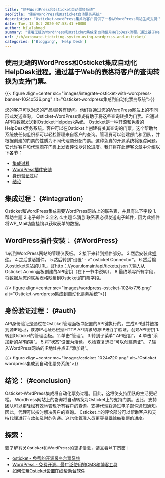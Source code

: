 ```yaml
---
title: "使用WordPress和Osticket自动票务系统" 
seoTitle: "使用WordPress和Osticket自动票务系统" 
description: "Osticket-wordPress集成为客户提供了一种从WordPress网站生成支持门票并从Osticket仪表板进行管理的方法。" 
date: Tue, 13 Oct 2020 07:58:41 +0000
author: bilalahmed
summary: "使用无缝的WordPress和Osticket集成来自动使用HelpDesk流程。通过基于Web的表格将客户的查询转换为支持门票。" 
url: /zh/automate-ticketing-system-using-wordpress-and-osticket/
categories: ['Blogging', 'Help Desk']
---
```


## 使用无缝的WordPress和Osticket集成自动化HelpDesk进程。通过基于Web的表格将客户的查询转换为支持门票。

{{< figure align=center src="images/integrate-osticket-with-wordpress-banner-1024x536.png" alt="Osticket-wordpress集成到自动化票务系统">}}

您的客户可以对您的产品/服务有疑问。他们将通过您的WordPress网站上的不同形式发送查询。 Osticket-WordPress集成有助于将这些查询转换为门票。它通过API将数据发送到Osticket Helpdesk系统。
Osticket是一种开源和免费的HelpDesk票务系统。客户可以在Osticket上创建有关其查询的门票。这个帮助台系统使任何组织都可以轻松管理来自客户的查询。管理员可以创建部门和团队，并根据创建的门票的性质为不同代理商分配门票。这种免费的开源系统将跟踪问题。它允许客户和代理商在门票上发表评论以讨论进度。我们将在此博客文章中介绍以下各节：
  * [集成过程][1]
  * [WordPress插件安装][2]
  * [身份验证过程][3]
  * [结论][4]

## 集成过程： {#integration}
Osticket和WordPress集成需要WordPress网站上的联系表，并具有以下字段
  1.帮助主题
  2.电子邮件
  3.全名
  4.主题
  5.消息
联系表必须发送电子邮件，因为此插件将WP_Mail功能挂钩以获取表单的数据。

## WordPress插件安装： {#WordPress}
  1.转到WordPress网站的管理仪表板。
  2.接下来转到插件部分。
  3.然后安装此[插件][5]。
  4.之后激活插件。
  5.然后转到“设置”  - >“ osticket Connector”。
  6.然后输入osticket网站的URL，即[http：//your.domain/api/tickets.json][6]
  7.输入从Osticket Admin面板创建的API密钥（在下一节中说明）。
  8.最终填写所有字段，将数据从您的联系表格映射到Osticket的门票字段。

{{< figure align=center src="images/wordpress-osticket-1024x776.png" alt="Osticket-wordpress集成到自动化票务系统">}}


## 身份验证过程： {#auth}
API身份验证是通过在Osticket管理面板中配置的API键执行的。生成API键并链接到源IP地址，该源IP地址已根据HTTP API请求的源IP进行了验证。创建API密钥
  1.转到Osticket的管理面板。
  2.单击“管理”。
  3.转到子菜单“ API密钥”。
  4.单击“添加新的API密钥”。
  5.将“状态”设置为活动。
  6.检查复选框“可以创建票证”。
  7.输入WordPress网站的IP地址并点击“添加键”。

{{< figure align=center src="images/osticket-1024x729.png" alt="Osticket-wordpress集成到自动化票务系统">}}


## 结论： {#conclusion}
Osticket-WordPress集成将自动化票务过程。因此，这将使支持团队的生活更轻松。 WordPress网站上的查询将自动转换为Osticket上的支持门票。因此，支持团队可以更轻松有效地管理所有客户的查询。支持代理将通过电子邮件通知通知。因此，代理可以按时解决客户的查询。 Osticket上的评论部分可以帮助客户和支持代理进行有效和及时的沟通。这也使管理人员更容易跟踪每张票的进度。

## 探索：
要了解有关Osticket和WordPress的更多信息，请查看以下页面：
  * [osticket  - 免费的开源服务台票系统][7]
  * [WordPress  - 免费开源，最广泛使用的CMS和博客工具][8]
  * [如何使用Osticket设置在线帮助台软件][9]

  
[1]: #integration
[2]: #wordpress
[3]: #auth
[4]: #conclusion
[5]: https://href.li/?https://wordpress.org/plugins/scand-osticket-connector/
[6]: https://href.li/?http://your.domain/api/tickets.json
[7]: https://href.li/?https://products.containerize.com/helpdesk/osticket
[8]: https://href.li/?https://products.containerize.com/blogging/wordpress
[9]: https://blog.containerize.com/helpdesk/how-to-set-up-help-desk-system-using-osticket/
